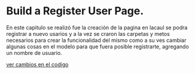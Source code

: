 
# Build a Register User Page.

En este capitulo se realizó fue la creación de la pagina en lacaul se podra registrar a nuevo usarios y a la vez se craron las carpetas y metos necesarios para crear la funcionalidad del mismo como a su ves cambiar algunas cosas en el modelo para que fuera posible registrarte, agregando un nombre de usuario.

[ver cambios en el codigo]()